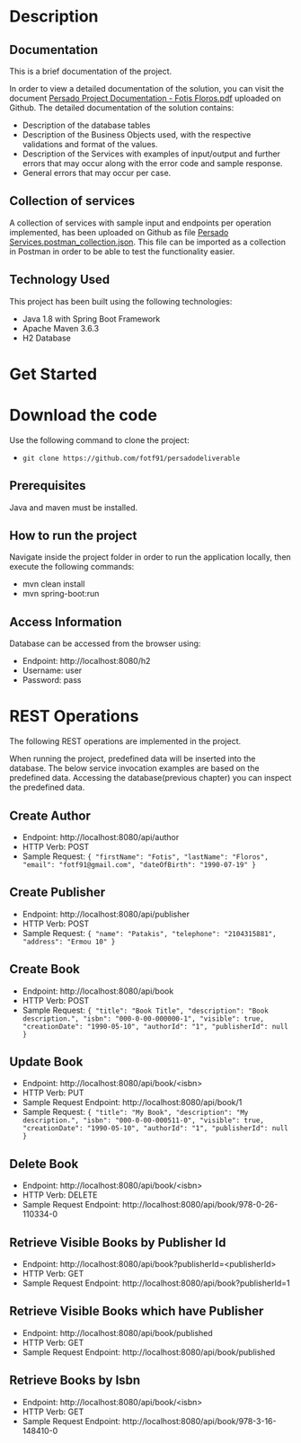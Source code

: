 # Description

## Documentation
This is a brief documentation of the project.

In order to view a detailed documentation of the solution, you can visit the document [Persado Project Documentation - Fotis Floros.pdf](https://github.com/fotf91/persadodeliverable/blob/master/detailed_documentation/Persado%20Project%20Documentation%20-%20Fotis%20Floros.pdf) uploaded on Github.
The detailed documentation of the solution contains:
- Description of the database tables
- Description of the Business Objects used, with the respective validations and format of the values.
- Description of the Services with examples of input/output and further errors that may occur along with the error code and sample response.
- General errors that may occur per case.

## Collection of services
A collection of services with sample input and endpoints per operation implemented, has been uploaded on Github as file [Persado Services.postman_collection.json](https://github.com/fotf91/persadodeliverable/blob/master/detailed_documentation/Persado%20Services.postman_collection.json). This file can be imported as a collection in Postman in order to be able to test the functionality easier.

## Technology Used

This project has been built using the following technologies:
- Java 1.8 with Spring Boot Framework
- Apache Maven 3.6.3
- H2 Database

# Get Started

# Download the code
Use the following command to clone the project:
- ```git clone https://github.com/fotf91/persadodeliverable```

## Prerequisites

Java and maven must be installed.

## How to run the project

Navigate inside the project folder in order to run the application locally, then execute the following commands:
- mvn clean install
- mvn spring-boot:run

## Access Information
Database can be accessed from the browser using:
- Endpoint: http://localhost:8080/h2
- Username: user
- Password: pass

# REST Operations

The following REST operations are implemented in the project.

When running the project, predefined data will be inserted into the database. The below service invocation examples are based on the predefined data.
Accessing the database(previous chapter) you can inspect the predefined data.

## Create Author

- Endpoint: http://localhost:8080/api/author
- HTTP Verb: POST
- Sample Request: ```{
   "firstName": "Fotis",
   "lastName": "Floros",
   "email": "fotf91@gmail.com",
   "dateOfBirth": "1990-07-19"
}```

## Create Publisher

- Endpoint: http://localhost:8080/api/publisher
- HTTP Verb: POST
- Sample Request: ```{
   "name": "Patakis",
   "telephone": "2104315881",
   "address": "Ermou 10"
}```

## Create Book

- Endpoint: http://localhost:8080/api/book
- HTTP Verb: POST
- Sample Request: ```{
   "title": "Book Title",
   "description": "Book description.",
   "isbn": "000-0-00-000000-1",
   "visible": true,
   "creationDate": "1990-05-10",
   "authorId": "1",
   "publisherId": null
}```

## Update Book

- Endpoint: http://localhost:8080/api/book/<isbn\>
- HTTP Verb: PUT
- Sample Request Endpoint: http://localhost:8080/api/book/1
- Sample Request: ```{
    "title": "My Book",
    "description": "My description.",
    "isbn": "000-0-00-000511-0",
    "visible": true,
    "creationDate": "1990-05-10",
    "authorId": "1",
    "publisherId": null
}```

## Delete Book

- Endpoint: http://localhost:8080/api/book/<isbn\>
- HTTP Verb: DELETE
- Sample Request Endpoint: http://localhost:8080/api/book/978-0-26-110334-0

## Retrieve Visible Books by Publisher Id

- Endpoint: http://localhost:8080/api/book?publisherId=<publisherId\>
- HTTP Verb: GET
- Sample Request Endpoint: http://localhost:8080/api/book?publisherId=1

## Retrieve Visible Books which have Publisher

- Endpoint: http://localhost:8080/api/book/published
- HTTP Verb: GET
- Sample Request Endpoint: http://localhost:8080/api/book/published

## Retrieve Books by Isbn

- Endpoint: http://localhost:8080/api/book/<isbn\>
- HTTP Verb: GET
- Sample Request Endpoint: http://localhost:8080/api/book/978-3-16-148410-0

